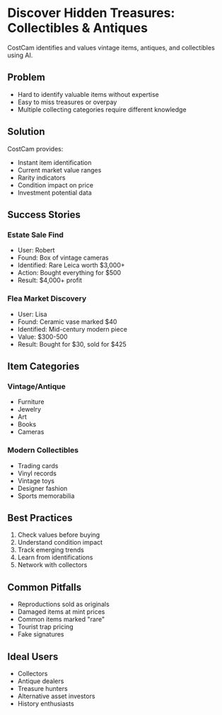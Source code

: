 # Discover Hidden Treasures: Collectibles & Antiques

CostCam identifies and values vintage items, antiques, and collectibles using AI.

## Problem
- Hard to identify valuable items without expertise
- Easy to miss treasures or overpay
- Multiple collecting categories require different knowledge

## Solution
CostCam provides:
- Instant item identification
- Current market value ranges
- Rarity indicators
- Condition impact on price
- Investment potential data

## Success Stories

### Estate Sale Find
- User: Robert
- Found: Box of vintage cameras
- Identified: Rare Leica worth $3,000+
- Action: Bought everything for $500
- Result: $4,000+ profit

### Flea Market Discovery
- User: Lisa
- Found: Ceramic vase marked $40
- Identified: Mid-century modern piece
- Value: $300-500
- Result: Bought for $30, sold for $425

## Item Categories

### Vintage/Antique
- Furniture
- Jewelry
- Art
- Books
- Cameras

### Modern Collectibles
- Trading cards
- Vinyl records
- Vintage toys
- Designer fashion
- Sports memorabilia

## Best Practices
1. Check values before buying
2. Understand condition impact
3. Track emerging trends
4. Learn from identifications
5. Network with collectors

## Common Pitfalls
- Reproductions sold as originals
- Damaged items at mint prices
- Common items marked "rare"
- Tourist trap pricing
- Fake signatures

## Ideal Users
- Collectors
- Antique dealers
- Treasure hunters
- Alternative asset investors
- History enthusiasts